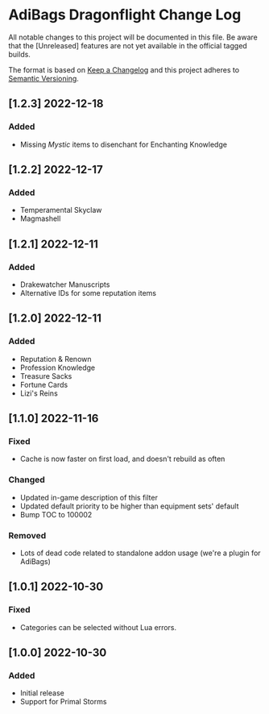# AdiBags Dragonflight Change Log
All notable changes to this project will be documented in this file. Be aware that the [Unreleased] features are not yet available in the official tagged builds.

The format is based on [Keep a Changelog](http://keepachangelog.com/) 
and this project adheres to [Semantic Versioning](http://semver.org/).

## [1.2.3] 2022-12-18
### Added
- Missing _Mystic_ items to disenchant for Enchanting Knowledge

## [1.2.2] 2022-12-17
### Added
- Temperamental Skyclaw
- Magmashell

## [1.2.1] 2022-12-11
### Added
- Drakewatcher Manuscripts
- Alternative IDs for some reputation items

## [1.2.0] 2022-12-11
### Added
- Reputation & Renown
- Profession Knowledge
- Treasure Sacks
- Fortune Cards
- Lizi's Reins

## [1.1.0] 2022-11-16
### Fixed
- Cache is now faster on first load, and doesn't rebuild as often

### Changed
- Updated in-game description of this filter
- Updated default priority to be higher than equipment sets' default
- Bump TOC to 100002

### Removed
- Lots of dead code related to standalone addon usage (we're a plugin for AdiBags)

## [1.0.1] 2022-10-30
### Fixed
- Categories can be selected without Lua errors.

## [1.0.0] 2022-10-30
### Added
- Initial release
- Support for Primal Storms
